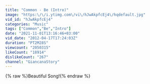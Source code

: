 ```yaml
---
title: "Common - Be (Intro)"
image: "https:\/\/i.ytimg.com\/vi\/hJwAkpfcEj4\/hqdefault.jpg"
vid_id: "hJwAkpfcEj4"
categories: "Music"
tags: ["Common","Be","Intro"]
date: "2021-11-01T13:16:46+03:00"
vid_date: "2012-04-17T17:24:03Z"
duration: "PT2M28S"
viewcount: "2050315"
likeCount: "18914"
dislikeCount: "267"
channel: "GiancanaStory"
---
```

{% raw %}Beautiful Song!{% endraw %}
